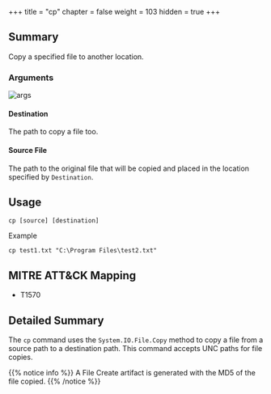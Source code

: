 +++
title = "cp"
chapter = false
weight = 103
hidden = true
+++

## Summary
Copy a specified file to another location.

### Arguments

![args](../images/cp.png)

#### Destination
The path to copy a file too.

#### Source File
The path to the original file that will be copied and placed in the location specified by `Destination`.

## Usage
```
cp [source] [destination]
```
Example
```
cp test1.txt "C:\Program Files\test2.txt"
```

## MITRE ATT&CK Mapping

- T1570

## Detailed Summary
The `cp` command uses the `System.IO.File.Copy` method to copy a file from a source path to a destination path. This command accepts UNC paths for file copies. 


{{% notice info %}}
A File Create artifact is generated with the MD5 of the file copied.
{{% /notice %}}
